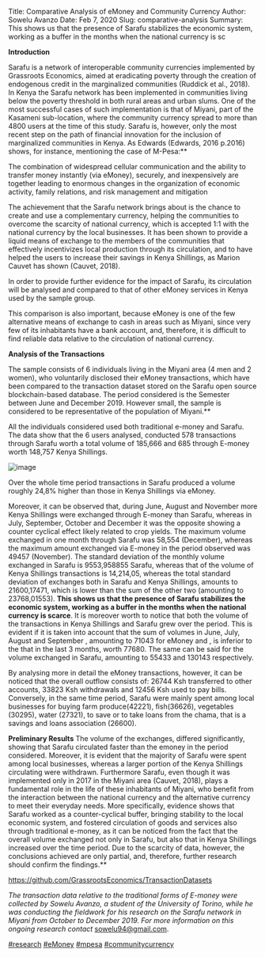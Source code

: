 Title: Comparative Analysis of eMoney and Community Currency
Author: Sowelu Avanzo
Date: Feb 7, 2020
Slug: comparative-analysis
Summary: This shows us that the presence of Sarafu stabilizes the economic system, working as a buffer in the months when the national currency is sc

**Introduction**

Sarafu is a network of interoperable community currencies implemented by
Grassroots Economics, aimed at eradicating poverty through the creation
of endogenous credit in the marginalized communities (Ruddick et al.,
2018). In Kenya the Sarafu network has been implemented in communities
living below the poverty threshold in both rural areas and urban slums.
One of the most successful cases of such implementation is that of
Miyani, part of the Kasameni sub-location, where the community currency
spread to more than 4800 users at the time of this study. Sarafu is,
however, only the most recent step on the path of financial innovation
for the inclusion of marginalized communities in Kenya. As Edwards
(Edwards, 2016 p.2016) shows, for instance, mentioning the case of
M-Pesa:\*\*

The combination of widespread cellular communication and the ability to
transfer money instantly (via eMoney), securely, and inexpensively are
together leading to enormous changes in the organization of economic
activity, family relations, and risk management and mitigation

The achievement that the Sarafu network brings about is the chance to
create and use a complementary currency, helping the communities to
overcome the scarcity of national currency, which is accepted 1:1 with
the national currency by the local businesses. It has been shown to
provide a liquid means of exchange to the members of the communities
that effectively incentivizes local production through its circulation,
and to have helped the users to increase their savings in Kenya
Shillings, as Marion Cauvet has shown (Cauvet, 2018).

In order to provide further evidence for the impact of Sarafu, its
circulation will be analysed and compared to that of other eMoney
services in Kenya used by the sample group.

This comparison is also important, because eMoney is one of the few
alternative means of exchange to cash in areas such as Miyani, since
very few of its inhabitants have a bank account, and, therefore, it is
difficult to find reliable data relative to the circulation of national
currency.

**Analysis of the Transactions**

The sample consists of 6 individuals living in the Miyani area (4 men
and 2 women), who voluntarily disclosed their eMoney transactions, which
have been compared to the transaction dataset stored on the Sarafu open
source blockchain-based database. The period considered is the Semester
between June and December 2019. However small, the sample is considered
to be representative of the population of Miyani.\*\*

All the individuals considered used both traditional e-money and Sarafu.
The data show that the 6 users analysed, conducted 578 transactions
through Sarafu worth a total volume of 185,666 and 685 through E-money
worth 148,757 Kenya Shillings.

![image](images/blog/comparative-analysis1.webp)

Over the whole time period transactions in Sarafu produced a volume
roughly 24,8% higher than those in Kenya Shillings via eMoney.

Moreover, it can be observed that, during June, August and November more
Kenya Shillings were exchanged through E-money than Sarafu, whereas in
July, September, October and December it was the opposite showing a
counter cyclical effect likely related to crop yields. The maximum
volume exchanged in one month through Sarafu was 58,554 (December),
whereas the maximum amount exchanged via E-money in the period observed
was 49457 (November). The standard deviation of the monthly volume
exchanged in Sarafu is 9553,958855 Sarafu, whereas that of the volume of
Kenya Shillings transactions is 14,214,05, whereas the total standard
deviation of exchanges both in Sarafu and Kenya Shillings, amounts to
21600,17471, which is lower than the sum of the other two (amounting to
23768,01553). **This shows us that the presence of Sarafu stabilizes the
economic system, working as a buffer in the months when the national
currency is scarce**. It is moreover worth to notice that both the
volume of the transactions in Kenya Shillings and Sarafu grew over the
period. This is evident if it is taken into account that the sum of
volumes in June, July, August and September , amounting to 71043 for
eMoney and , is inferior to the that in the last 3 months, worth 77680.
The same can be said for the volume exchanged in Sarafu, amounting to
55433 and 130143 respectively.

By analysing more in detail the eMoney transactions, however, it can be
noticed that the overall outflow consists of: 26744 Ksh transferred to
other accounts, 33823 Ksh withdrawals and 12456 Ksh used to pay bills.
Conversely, in the same time period, Sarafu were mainly spent among
local businesses for buying farm produce(42221), fish(36626), vegetables
(30295), water (27321), to save or to take loans from the chama, that is
a savings and loans association (26600).

**Preliminary Results** The volume of the exchanges, differed
significantly, showing that Sarafu circulated faster than the emoney in
the period considered. Moreover, it is evident that the majority of
Sarafu were spent among local businesses, whereas a larger portion of
the Kenya Shillings circulating were withdrawn. Furthermore Sarafu, even
though it was implemented only in 2017 in the Miyani area (Cauvet,
2018), plays a fundamental role in the life of these inhabitants of
Miyani, who benefit from the interaction between the national currency
and the alternative currency to meet their everyday needs. More
specifically, evidence shows that Sarafu worked as a counter-cyclical
buffer, bringing stability to the local economic system, and fostered
circulation of goods and services also through traditional e-money, as
it can be noticed from the fact that the overall volume exchanged not
only in Sarafu, but also that in Kenya Shillings increased over the time
period. Due to the scarcity of data, however, the conclusions achieved
are only partial, and, therefore, further research should confirm the
findings.\*\*

<https://github.com/GrassrootsEconomics/TransactionDatasets>

_The transaction data relative to the traditional forms of E-money were
collected by Sowelu Avanzo, a student of the University of Torino, while
he was conducting the fieldwork for his research on the Sarafu network
in Miyani from October to December 2019. For more information on this
ongoing research contact_ <sowelu94@gmail.com>.

[#research](https://www.grassrootseconomics.org/blog/hashtags/research)
[#eMoney](https://www.grassrootseconomics.org/blog/hashtags/eMoney)
[#mpesa](https://www.grassrootseconomics.org/blog/hashtags/mpesa)
[#communitycurrency](https://www.grassrootseconomics.org/blog/hashtags/communitycurrency)

